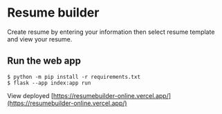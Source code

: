 # Resume builder

Create resume by entering your information then select resume template and view your resume.

## Run the web app
```
$ python -m pip install -r requirements.txt
$ flask --app index:app run
```

View deployed [https://resumebuilder-online.vercel.app/](https://resumebuilder-online.vercel.app/)